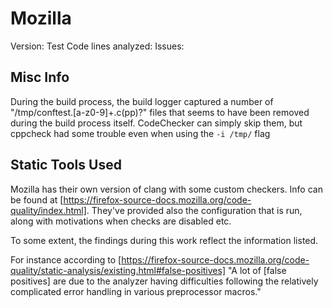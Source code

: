 # Mozilla
Version:
Test Code lines analyzed:
Issues:


## Misc Info

During the build process, the build logger captured a number of "/tmp/conftest.[a-z0-9]+.c(pp)?" files that seems to have been removed during the build process itself. CodeChecker can simply skip them, but cppcheck had some trouble even when using the `-i /tmp/` flag

## Static Tools Used
Mozilla has their own version of clang with some custom checkers. Info can be found at [https://firefox-source-docs.mozilla.org/code-quality/index.html]. They've provided also the configuration that is run, along with motivations when checks are disabled etc.

To some extent, the findings during this work reflect the information listed.

For instance according to [https://firefox-source-docs.mozilla.org/code-quality/static-analysis/existing.html#false-positives] "A lot of \[false positives\] are due to the analyzer having difficulties following the relatively complicated error handling in various preprocessor macros." 